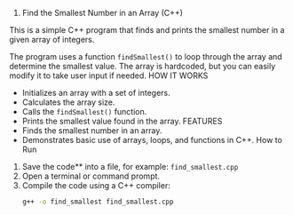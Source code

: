 1. Find the Smallest Number in an Array (C++)

This is a simple C++ program that finds and prints the  smallest number in a given array of integers.

The program uses a function `findSmallest()` to loop through the array and determine the smallest value. The array is hardcoded, but you can easily modify it to take user input if needed.
HOW IT WORKS
- Initializes an array with a set of integers.
- Calculates the array size.
- Calls the `findSmallest()` function.
- Prints the smallest value found in the array.
 FEATURES
- Finds the smallest number in an array.
- Demonstrates basic use of arrays, loops, and functions in C++.
How to Run

1. Save the code** into a file, for example: `find_smallest.cpp`
2. Open a terminal or command prompt.
3. Compile the code using a C++ compiler:
   ```bash
   g++ -o find_smallest find_smallest.cpp
